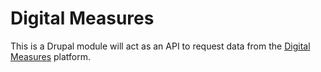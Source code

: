 # Digital Measures

This is a Drupal module will act as an API to request data from the [Digital Measures](http://www.digitalmeasures.com/) platform.
